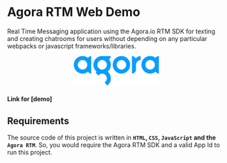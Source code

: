 # Agora RTM Web Demo

Real Time Messaging application using the Agora.io RTM SDK for texting and creating chatrooms for users without depending on any particular webpacks or javascript frameworks/libraries.

<p align="center">
<img src="assets/img/logo.png" width="200px" alt="Agora Logo"/>
</a>
</p>

#### Link for [demo]

## Requirements

The source code of this project is written in **`HTML`, `CSS`, `JavaScript` and the `Agora RTM`**. So, you would require the Agora RTM SDK and a valid App Id to run this project.







